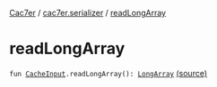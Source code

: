 [Cac7er](../index.md) / [cac7er.serializer](index.md) / [readLongArray](./read-long-array.md)

# readLongArray

`fun `[`CacheInput`](-cache-input.md)`.readLongArray(): `[`LongArray`](https://kotlinlang.org/api/latest/jvm/stdlib/kotlin/-long-array/index.html) [(source)](http://2wiqua.wcaokaze.com/gitbucket/wcaokaze/Cac7er/blob/master/src/main/java/cac7er/serializer/array.kt#L99)